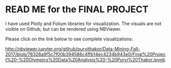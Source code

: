# READ ME for the FINAL PROJECT

I have used Plotly and Folium libraries for visualization. The visuals are not visible on Github, but can be rendered using NBViewer.

Please click on the link below to see complete visualizations:

http://nbviewer.jupyter.org/github/purvithakor/Data-Mining-Fall-2017/blob/78328a9f5c7f00b394586c4ffb14ec4234b943e0/Final%20Project%20-%20Olympics%20Data%20Analysis%20-%20Purvi%20Thakor.ipynb



